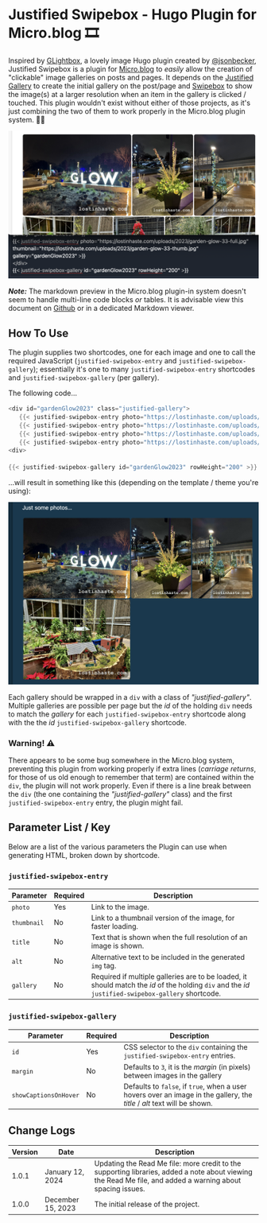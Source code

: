 # Justified Swipebox - Hugo Plugin for Micro.blog 🎞️
Inspired by [GLightbox](https://github.com/jsonbecker/plugin-glightbox), a lovely image Hugo plugin created by [@jsonbecker](https://micro.blog/jsonbecker), Justified Swipebox is a plugin for [Micro.blog](https://micro.blog/) to _easily_ allow the creation of "clickable" image galleries on posts and pages. It depends on the [Justified Gallery](https://github.com/miromannino/Justified-Gallery) to create the initial gallery on the post/page and [Swipebox](https://github.com/brutaldesign/swipebox) to show the image(s) at a larger resolution when an item in the gallery is clicked / touched. This plugin wouldn't exist without either of those projects, as it's just combining the two of them to work properly in the Micro.blog plugin system. 👏🏻

![Main Image for Project](https://raw.githubusercontent.com/lostinhaste/Justified-Swipebox/main/documentation/main-image.png)

_**Note:**_ The markdown preview in the Micro.blog plugin-in system doesn't seem to handle multi-line code blocks _or_ tables. It is advisable view this document on [Github](https://github.com/lostinhaste/Justified-Swipebox/blob/main/README.md) or in a dedicated Markdown viewer.

## How To Use
The plugin supplies two shortcodes, one for each image and one to call the required JavaScript (`justified-swipebox-entry` and `justified-swipebox-gallery`); essentially it's one to many `justified-swipebox-entry` shortcodes and `justified-swipebox-gallery` (per gallery).

The following code...
```go
<div id="gardenGlow2023" class="justified-gallery">
   {{< justified-swipebox-entry photo="https://lostinhaste.com/uploads/2023/garden-glow-01-full.jpg" >}}
   {{< justified-swipebox-entry photo="https://lostinhaste.com/uploads/2023/garden-glow-02-full.jpg" >}}
   {{< justified-swipebox-entry photo="https://lostinhaste.com/uploads/2023/garden-glow-03-full.jpg" >}}
   {{< justified-swipebox-entry photo="https://lostinhaste.com/uploads/2023/garden-glow-04-full.jpg" >}}
<div>

{{< justified-swipebox-gallery id="gardenGlow2023" rowHeight="200" >}}
```
...will result in something like this (depending on the template / theme you're using):

![Example 1](https://raw.githubusercontent.com/lostinhaste/Justified-Swipebox/main/documentation/example-1.png)

Each gallery should be wrapped in a `div` with a class of _"justified-gallery"_. Multiple galleries are possible per page but the _id_ of the holding `div` needs to match the _gallery_ for each `justified-swipebox-entry` shortcode along with the the _id_ `justified-swipebox-gallery` shortcode.

###  Warning! ⚠️
There appears to be some bug somewhere in the Micro.blog system, preventing this plugin from working properly if extra lines (_carriage returns_, for those of us old enough to remember that term) are contained within the `div`, the plugin will not work properly. Even if there is a line break between the `div` (the one containing the _"justified-gallery"_ class) and the first `justified-swipebox-entry` entry, the plugin might fail.

## Parameter List / Key

Below are a list of the various parameters the Plugin can use when generating HTML, broken down by shortcode.

### `justified-swipebox-entry`

| Parameter | Required | Description |
|---|---|---|
| `photo` | Yes | Link to the image. |
| `thumbnail` | No | Link to a thumbnail version of the image, for faster loading. |
| `title` | No | Text that is shown when the full resolution of an image is shown. |
| `alt` | No | Alternative text to be included in the generated `img` tag. |
| `gallery` | No | Required if multiple galleries are to be loaded, it should match the _id_ of the holding `div` and the _id_ `justified-swipebox-gallery` shortcode. |

### `justified-swipebox-gallery`

| Parameter | Required | Description |
|---|---|---|
| `id` | Yes | CSS selector to the `div` containing the `justified-swipebox-entry` entries. |
| `margin` | No | Defaults to `3`, it is the _margin_ (in pixels) between images in the gallery |
| `showCaptionsOnHover` | No | Defaults to `false`, if `true`, when a user hovers over an image in the gallery, the _title_ / _alt_ text will be shown. |


## Change Logs

| Version | Date | Description |
|---|---|---|
| 1.0.1 | January 12, 2024 | Updating the Read Me file: more credit to the supporting libraries, added a note about viewing the Read Me file, and added a warning about spacing issues. |
| 1.0.0 | December 15, 2023 | The initial release of the project. |